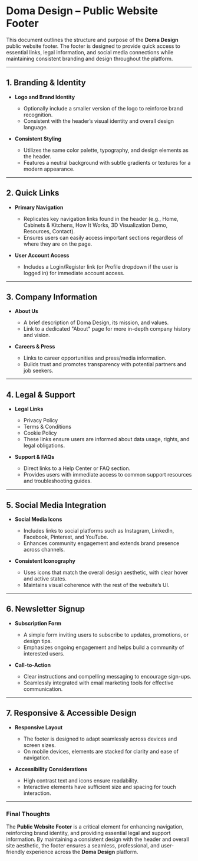 # Doma Design – Public Website Footer

This document outlines the structure and purpose of the **Doma Design** public website footer. The footer is designed to provide quick access to essential links, legal information, and social media connections while maintaining consistent branding and design throughout the platform.

---

## 1. Branding & Identity
- **Logo and Brand Identity**  
  - Optionally include a smaller version of the logo to reinforce brand recognition.
  - Consistent with the header’s visual identity and overall design language.

- **Consistent Styling**  
  - Utilizes the same color palette, typography, and design elements as the header.
  - Features a neutral background with subtle gradients or textures for a modern appearance.

---

## 2. Quick Links
- **Primary Navigation**  
  - Replicates key navigation links found in the header (e.g., Home, Cabinets & Kitchens, How It Works, 3D Visualization Demo, Resources, Contact).
  - Ensures users can easily access important sections regardless of where they are on the page.

- **User Account Access**  
  - Includes a Login/Register link (or Profile dropdown if the user is logged in) for immediate account access.

---

## 3. Company Information
- **About Us**  
  - A brief description of Doma Design, its mission, and values.
  - Link to a dedicated "About" page for more in-depth company history and vision.

- **Careers & Press**  
  - Links to career opportunities and press/media information.
  - Builds trust and promotes transparency with potential partners and job seekers.

---

## 4. Legal & Support
- **Legal Links**  
  - Privacy Policy  
  - Terms & Conditions  
  - Cookie Policy  
  - These links ensure users are informed about data usage, rights, and legal obligations.

- **Support & FAQs**  
  - Direct links to a Help Center or FAQ section.
  - Provides users with immediate access to common support resources and troubleshooting guides.

---

## 5. Social Media Integration
- **Social Media Icons**  
  - Includes links to social platforms such as Instagram, LinkedIn, Facebook, Pinterest, and YouTube.
  - Enhances community engagement and extends brand presence across channels.

- **Consistent Iconography**  
  - Uses icons that match the overall design aesthetic, with clear hover and active states.
  - Maintains visual coherence with the rest of the website’s UI.

---

## 6. Newsletter Signup
- **Subscription Form**  
  - A simple form inviting users to subscribe to updates, promotions, or design tips.
  - Emphasizes ongoing engagement and helps build a community of interested users.

- **Call-to-Action**  
  - Clear instructions and compelling messaging to encourage sign-ups.
  - Seamlessly integrated with email marketing tools for effective communication.

---

## 7. Responsive & Accessible Design
- **Responsive Layout**  
  - The footer is designed to adapt seamlessly across devices and screen sizes.
  - On mobile devices, elements are stacked for clarity and ease of navigation.

- **Accessibility Considerations**  
  - High contrast text and icons ensure readability.
  - Interactive elements have sufficient size and spacing for touch interaction.

---

### **Final Thoughts**
The **Public Website Footer** is a critical element for enhancing navigation, reinforcing brand identity, and providing essential legal and support information. By maintaining a consistent design with the header and overall site aesthetic, the footer ensures a seamless, professional, and user-friendly experience across the **Doma Design** platform.